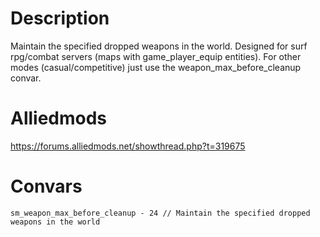 # Description
Maintain the specified dropped weapons in the world.
Designed for surf rpg/combat servers (maps with game_player_equip entities). For other modes (casual/competitive) just use the weapon_max_before_cleanup convar.

# Alliedmods
https://forums.alliedmods.net/showthread.php?t=319675

# Convars
```
sm_weapon_max_before_cleanup - 24 // Maintain the specified dropped weapons in the world
```
